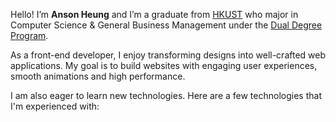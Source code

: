 Hello! I’m **Anson Heung** and I’m a graduate from [HKUST](https://hkust.edu.hk/home) who major in Computer Science & General Business Management under the [Dual Degree Program](https://techmgmt.hkust.edu.hk/).

As a front-end developer, I enjoy transforming designs into well-crafted web applications. My goal is to build websites with engaging user experiences, smooth animations and high performance.

I am also eager to learn new technologies. Here are a few technologies that I'm experienced with:
